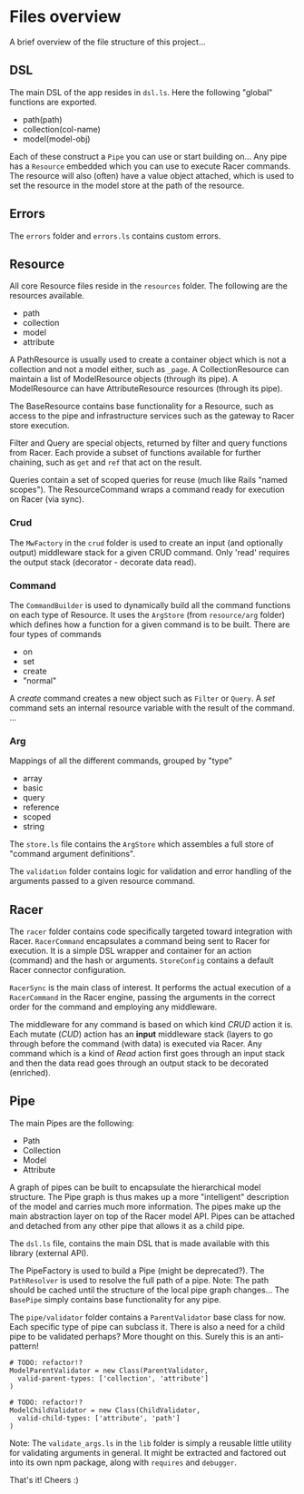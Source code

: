 # Files overview

A brief overview of the file structure of this project...

## DSL

The main DSL of the app resides in `dsl.ls`. Here the following "global" functions are exported.

- path(path)
- collection(col-name)
- model(model-obj)

Each of these construct a `Pipe` you can use or start building on...
Any pipe has a `Resource` embedded which you can use to execute Racer commands.
The resource will also (often) have a value object attached, which is used to set the resource in the model store at the
path of the resource.

## Errors

The `errors` folder and `errors.ls` contains custom errors.

## Resource

All core Resource files reside in the `resources` folder. The following are the resources available.

- path
- collection
- model
- attribute

A PathResource is usually used to create a container object which is not a collection and not a model either, such as `_page`.
A CollectionResource can maintain a list of ModelResource objects (through its pipe).
A ModelResource can have AttributeResource resources (through its pipe).

The BaseResource contains base functionality for a Resource, such as access to the pipe and infrastructure services such as
the gateway to Racer store execution.

Filter and Query are special objects, returned by filter and query functions from Racer. Each provide a subset of functions available
for further chaining, such as `get` and `ref` that act on the result.

Queries contain a set of scoped queries for reuse (much like Rails "named scopes"). The ResourceCommand wraps a command ready for execution
on Racer (via sync).

### Crud

The `MwFactory` in the `crud` folder is used to create an input (and optionally output) middleware stack
for a given CRUD command. Only 'read' requires the output stack (decorator - decorate data read).

### Command

The `CommandBuilder` is used to dynamically build all the command functions on each type of Resource.
It uses the `ArgStore` (from `resource/arg` folder) which defines how a function for a given command is to be built.
There are four types of commands

- on
- set
- create
- "normal"

A *create* command creates a new object such as `Filter` or `Query`.
A *set* command sets an internal resource variable with the result of the command.
...

### Arg

Mappings of all the different commands, grouped by "type"

- array
- basic
- query
- reference
- scoped
- string

The `store.ls` file contains the `ArgStore` which assembles a full store of "command argument definitions".

The `validation` folder contains logic for validation and error handling of the arguments passed to
a given resource command.

## Racer

The `racer` folder contains code specifically targeted toward integration with Racer.
`RacerCommand` encapsulates a command being sent to Racer for execution.
It is a simple DSL wrapper and container for an action (command) and the hash or arguments.
`StoreConfig` contains a default Racer connector configuration.

`RacerSync` is the main class of interest. It performs the actual execution of a `RacerCommand` in the Racer engine,
 passing the arguments in the correct order for the command and employing any middleware.

 The middleware for any command is based on which kind *CRUD* action it is. Each mutate (*CUD*) action has an **input**
 middleware stack (layers to go through before the command (with data) is executed via Racer.
 Any command which is a kind of *Read* action first goes through an input stack and then the data read
 goes through an output stack to be decorated (enriched).


## Pipe

The main Pipes are the following:

- Path
- Collection
- Model
- Attribute

A graph of pipes can be built to encapsulate the hierarchical model structure.
The Pipe graph is thus makes up a more "intelligent" description of the model and carries much more information.
The pipes make up the main abstraction layer on top of the Racer model API.
Pipes can be attached and detached from any other pipe that allows it as a child pipe.

The `dsl.ls` file, contains the main DSL that is made available with this library (external API).

The PipeFactory is used to build a Pipe (might be deprecated?). The `PathResolver` is used to resolve the
full path of a pipe. Note: The path should be cached until the structure of the local pipe graph changes...
The `BasePipe` simply contains base functionality for any pipe.

The `pipe/validator` folder contains a `ParentValidator` base class for now. Each specific type of pipe can subclass it.
There is also a need for a child pipe to be validated perhaps? More thought on this.
Surely this is an anti-pattern!

```
# TODO: refactor!?
ModelParentValidator = new Class(ParentValidator,
  valid-parent-types: ['collection', 'attribute']
)

# TODO: refactor!?
ModelChildValidator = new Class(ChildValidator,
  valid-child-types: ['attribute', 'path']
)
```

Note: The `validate_args.ls` in the `lib` folder is simply a reusable little utility for validating arguments in general.
It might be extracted and factored out into its own npm package, along with `requires` and `debugger`.

That's it! Cheers :)





